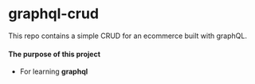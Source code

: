 # graphql-crud
This repo contains a simple CRUD for an ecommerce built with graphQL.

#### The purpose of this project
- For learning **graphql**
